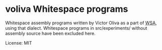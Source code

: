 # voliva Whitespace programs

Whitespace assembly programs written by Victor Oliva as a part of [WSA](https://github.com/voliva/wsa),
using that dialect. Whitespace programs in src/experiments/ without assembly
source have been excluded here.

License: MIT
